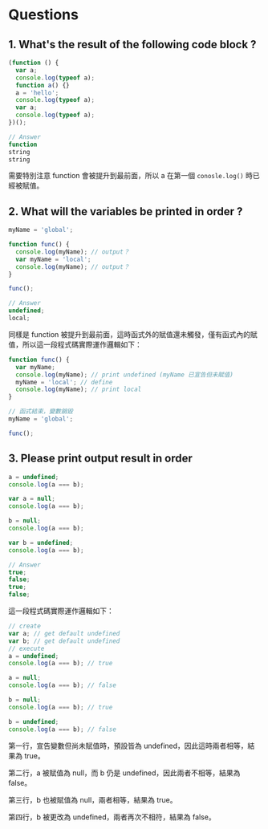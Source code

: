 # Questions

## 1. What's the result of the following code block ?

```js
(function () {
  var a;
  console.log(typeof a);
  function a() {}
  a = 'hello';
  console.log(typeof a);
  var a;
  console.log(typeof a);
})();
```

```js
// Answer
function
string
string
```

需要特別注意 function 會被提升到最前面，所以 a 在第一個 `conosle.log()` 時已經被賦值。

## 2. What will the variables be printed in order ?

```js
myName = 'global';

function func() {
  console.log(myName); // output？
  var myName = 'local';
  console.log(myName); // output？
}

func();
```

```js
// Answer
undefined;
local;
```

同樣是 function 被提升到最前面，這時函式外的賦值還未觸發，僅有函式內的賦值，所以這一段程式碼實際運作邏輯如下：

```js
function func() {
  var myName;
  console.log(myName); // print undefined (myName 已宣告但未賦值)
  myName = 'local'; // define
  console.log(myName); // print local
}

// 函式結束，變數銷毀
myName = 'global';

func();
```

## 3. Please print output result in order

```js
a = undefined;
console.log(a === b);

var a = null;
console.log(a === b);

b = null;
console.log(a === b);

var b = undefined;
console.log(a === b);
```

```js
// Answer
true;
false;
true;
false;
```

這一段程式碼實際運作邏輯如下：

```js
// create
var a; // get default undefined
var b; // get default undefined
// execute
a = undefined;
console.log(a === b); // true

a = null;
console.log(a === b); // false

b = null;
console.log(a === b); // true

b = undefined;
console.log(a === b); // false
```

第一行，宣告變數但尚未賦值時，預設皆為 undefined，因此這時兩者相等，結果為 true。

第二行，a 被賦值為 null，而 b 仍是 undefined，因此兩者不相等，結果為 false。

第三行，b 也被賦值為 null，兩者相等，結果為 true。

第四行，b 被更改為 undefined，兩者再次不相符，結果為 false。
